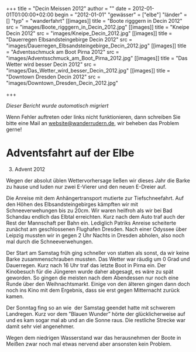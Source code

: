 +++
title = "Decin Meissen 2012"
author = ""
date = 2012-01-01T01:00:00+02:00
begin = "2012-01-01"
"gewässer" = ["elbe"]
"länder" = []
"typ" = "wanderfahrt"
[[images]]
title = "Boote rigggern in Decin 2012"
src = "images/Boote_rigggern_in_Decin_2012.jpg"
[[images]]
title = "Kneipe Decin 2012"
src = "images/Kneipe_Decin_2012.jpg"
[[images]]
title = "Dauerregen Elbsandsteingebirge Decin 2012"
src = "images/Dauerregen_Elbsandsteingebirge_Decin_2012.jpg"
[[images]]
title = "Adventsschmuck am Boot Pirna 2012"
src = "images/Adventsschmuck_am_Boot_Pirna_2012.jpg"
[[images]]
title = "Das Wetter wird besser Decin 2012"
src = "images/Das_Wetter_wird_besser_Decin_2012.jpg"
[[images]]
title = "Downtown Dresden Decin 2012"
src = "images/Downtown_Dresden_Decin_2012.jpg"

+++


*Dieser Bericht wurde automatisch migriert*

Wenn Fehler auftreten oder links nicht funktionieren, dann schreiben Sie bitte eine Mail an website@wanderrudern.de, wir beheben das Problem gerne!



# Adventsfahrt auf der Elbe


3. Advent 2012

Wegen der absolut üblen Wettervorhersage ließen wir dieses Jahr die Barke zu hause und luden nur zwei E-Vierer und den neuen E-Dreier auf.

Die Anreise mit dem Anhängertransport mutierte zur Tiefschneefahrt. Auf den Höhen des Elbsandsteingebirges kämpften wir mit Schneeverwehungen bis zu 20cm. Wir waren heilfroh als wir bei Bad Schandau endlich das Elbtal erreichten. Kurz nach dem Auto traf auch der Rest der Mannschaft per Bahn ein. Lediglich Patriks Anreise scheiterte zunächst am geschlossenen Flughafen Dresden. Nach einer Odyssee über Leipzig mussten wir in gegen 2 Uhr Nachts in Dresden abholen, also noch mal durch die Schneeverwehungen.

Der Start am Samstag früh ging schneller von statten als sonst, da wir keine Barke zusammenschrauben mussten. Das Wetter war räudig um 0 Grad und Dauerregen. Kurz nach 16 Uhr traf das letzte Boot in Pirna ein. Der Kinobesuch für die Jüngeren wurde daher abgesagt, es wäre zu spät geworden. So gingen die meisten nach dem Abendessen nur noch eine Runde über den Weihnachtsmarkt. Einige von den älteren gingen dann doch noch ins Kino mit dem Ergebnis, dass sie erst gegen Mitternacht zurück kamen.

Der Sonntag fing so an wie  der Samstag geendet hatte mit schwerem Landregen. Kurz vor dem ”Blauen Wunder” hörte der glücklicherweise auf und es kam sogar mal ab und an die Sonne raus. Die restliche Strecke war damit sehr viel angenehmer.

Wegen dem niedrigen Wasserstand war das herausnehmen der Boote in Meißen zwar noch mal etwas nervend aber ansonsten kein Problem.